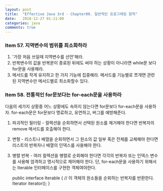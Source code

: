 ```yaml
---
layout: post
title:  "Effective Java 3rd - Chapter09. 일반적인 프로그래밍 원칙"
date:   2018-12-27 01:11:00
categories: java
comments: true
---
```

### Item 57. 지역변수의 범위를 최소화하라
1. '가장 처음 쓰일때 지역변수를 선언'해라.
2. 반복변수의 값을 반복문이 종료된 뒤에도 써야 하는 상황이 아니라면 while문 보다 for문을 사용해라.
3. 메서드를 작게 유지하고 한 가지 기능에 집중해라. 메서드를 기능별로 쪼개면 관련된 지역변수만 메서드별로 최소화할수 있다.

### Item 58. 전통적인 for문보다는 for-each문을 사용하라
다음의 세가지 상황중 어느 상황에도 속하지 않는다면 for문보다 for-each문을 사용하자. for-each문은 for문보다 명료하고, 유연하고, 버그를 예방해준다.
1. 파괴적인 필터링 - 컬렉션을 순회하면서 선택된 원소를 제거해야 한다면 반복자의 remove 메서드를 호출해야 한다.
2. 변형 - 리스트나 배열을 순회하면서 그 원소의 값 일부 혹은 전체를 교체해야 한다면 리스트의 반복자나 배열의 인덱스를 사용해야 한다.
3. 병렬 반복 - 여러 컬렉션을 병렬로 순회해야 한다면 각각의 반복자 또는 인덱스 변수를 사용해 엄격하고 명시적으로 제어해야 한다.
단, for-each문을 사용하기 위해서는 Iterable 인터페이스를 구현한 객체여야한다.

	public interface Iterable<E> {
		// 이 객체의 원소들을 순회하는 반복자를 반환한다.
		Iterator<E> iterator();
	}

